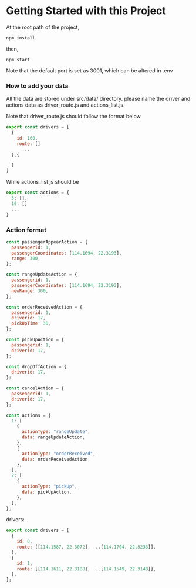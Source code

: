 # Getting Started with this Project

At the root path of the project,

`npm install`

then,

`npm start`

Note that the default port is set as 3001, which can be altered in .env

### How to add your data

All the data are stored under src/data/ directory.
please name the driver and actions data as driver_route.js and actions_list.js.

Note that driver_route.js should follow the format below

```js
export const drivers = [
  {
    id: 160,
    route: []
      ...
  },{

  }
]
```

While actions_list.js should be

```js
export const actions = {
  5: [],
  10: []
  ...
}
```

### Action format

```js
const passengerAppearAction = {
  passengerid: 1,
  passengerCoordinates: [114.1694, 22.3193],
  range: 300,
};

const rangeUpdateAction = {
  passengerid: 1,
  passengerCoordinates: [114.1694, 22.3193],
  newRange: 300,
};

const orderReceivedAction = {
  passengerid: 1,
  driverid: 17,
  pickUpTime: 30,
};

const pickUpAction = {
  passengerid: 1,
  driverid: 17,
};

const dropOffAction = {
  driverid: 17,
};

const cancelAction = {
  passengerid: 1,
  driverid: 17,
};

const actions = {
  1: [
    {
      actionType: "rangeUpdate",
      data: rangeUpdateAction,
    },
    {
      actionType: "orderReceived",
      data: orderReceivedAction,
    },
  ],
  2: [
    {
      actionType: "pickUp",
      data: pickUpAction,
    },
  ],
};
```

drivers:

```js
export const drivers = [
  {
    id: 0,
    route: [[114.1587, 22.3072], ...[114.1704, 22.3233]],
  },
  {
    id: 1,
    route: [[114.1611, 22.3188], ...[114.1549, 22.3148]],
  },
];
```
